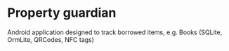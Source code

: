 # Property guardian
Android application designed to track borrowed items, e.g. Books (SQLite, OrmLite, QRCodes, NFC tags)